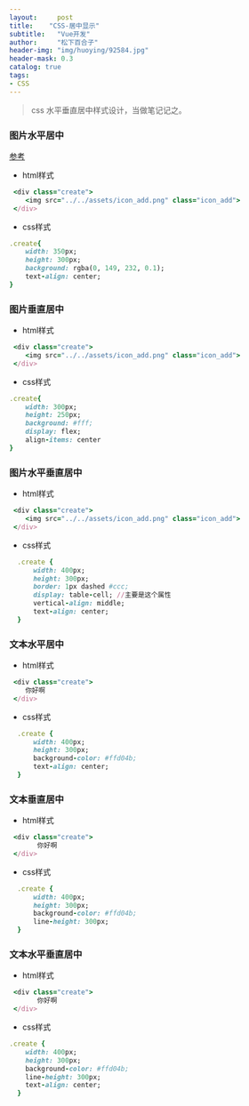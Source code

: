 ```yaml
---
layout:     post
title:    "CSS-居中显示"
subtitle:   "Vue开发"
author:     "松下百合子"
header-img: "img/huoying/92584.jpg"
header-mask: 0.3
catalog: true
tags:
- CSS
---
```


> css 水平垂直居中样式设计，当做笔记记之。

### 图片水平居中

[参考](https://zhidao.baidu.com/question/537179073.html) 

- html样式

```ruby
 <div class="create">
    <img src="../../assets/icon_add.png" class="icon_add">  
 </div>
```

- css样式

```ruby
.create{
    width: 350px;
    height: 300px;
    background: rgba(0, 149, 232, 0.1);
    text-align: center;
}
```

### 图片垂直居中

- html样式

```ruby
 <div class="create">
    <img src="../../assets/icon_add.png" class="icon_add">  
 </div>
```

- css样式

```ruby
.create{
    width: 300px;
    height: 250px;
    background: #fff;
    display: flex;
    align-items: center
}
```

### 图片水平垂直居中

- html样式

```ruby
 <div class="create">
    <img src="../../assets/icon_add.png" class="icon_add">  
 </div>
```

- css样式

```ruby
  .create {
      width: 400px;
      height: 300px;
      border: 1px dashed #ccc;
      display: table-cell; //主要是这个属性
      vertical-align: middle;
      text-align: center;
  }
```

### 文本水平居中

- html样式

```ruby
 <div class="create">
    你好啊
 </div>
```

- css样式

```ruby
  .create {
      width: 400px;
      height: 300px;
      background-color: #ffd04b;
      text-align: center;
  }
```

### 文本垂直居中

- html样式

```ruby
 <div class="create">
       你好啊
 </div>
```

- css样式

```ruby
  .create {
      width: 400px;
      height: 300px;
      background-color: #ffd04b;
      line-height: 300px;
  }
```

### 文本水平垂直居中

- html样式

```ruby
 <div class="create">
       你好啊
 </div>
```

- css样式

```ruby
.create {
    width: 400px;
    height: 300px;
    background-color: #ffd04b;
    line-height: 300px;
    text-align: center;
  }
```













